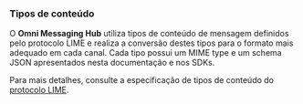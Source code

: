### Tipos de conteúdo

O **Omni Messaging Hub** utiliza tipos de conteúdo de mensagem definidos pelo protocolo LIME e realiza a conversão destes tipos para o formato mais adequado em cada canal. Cada tipo possui um MIME type e um schema JSON apresentados nesta documentação e nos SDKs.

Para mais detalhes, consulte a especificação de tipos de conteúdo do [protocolo LIME](http://limeprotocol.org/content-types.html).
